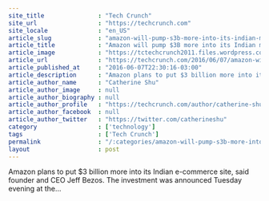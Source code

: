 ```yaml
---
site_title               : "Tech Crunch"
site_url                 : "https://techcrunch.com"
site_locale              : "en_US"
article_slug             : "amazon-will-pump-s3b-more-into-its-indian-marketplace-as-it-competes-with-snapdeal-and-flipkart"
article_title            : "Amazon will pump $3B more into its Indian marketplace as it competes with Snapdeal and Flipkart"
article_image            : "https://tctechcrunch2011.files.wordpress.com/2016/03/shutterstock_372185890.jpg?w=764&h=400&crop=1"
article_url              : "https://techcrunch.com/2016/06/07/amazon-will-pump-3b-more-into-its-indian-marketplace-as-it-competes-with-snapdeal-and-flipkart/"
article_published_at     : "2016-06-07T22:30:16-03:00"
article_description      : "Amazon plans to put $3 billion more into its Indian e-commerce site, said founder and CEO Jeff Bezos. The investment was announced Tuesday evening at the..."
article_author_name      : "Catherine Shu"
article_author_image     : null
article_author_biography : null
article_author_profile   : "https://techcrunch.com/author/catherine-shu/"
article_author_facebook  : null
article_author_twitter   : "https://twitter.com/catherineshu"
category                 : ['technology']
tags                     : ['Tech Crunch']
permalink                : "/:categories/amazon-will-pump-s3b-more-into-its-indian-marketplace-as-it-competes-with-snapdeal-and-flipkart/"
layout                   : post
---
```


Amazon plans to put $3 billion more into its Indian e-commerce site, said founder and CEO Jeff Bezos. The investment was announced Tuesday evening at the...

